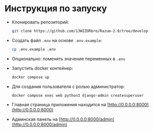 # Инструкция по запуску

+ Клонировать репозиторий:

    ```bash
    git clone https://github.com/13WIZORbro/Razum-2.0/tree/develop
    ```

+ Создать файл `.env` на основе `.env.example`:

    ```bash
    cp .env.example .env
    ```

+ Опционально: поменять значение переменных в `.env`

+ Запустить docker контейнер:

    ```bash
    docker compose up
    ```

+ Для создания пользователя с ролью администратор:

    ```bash
    docker compose exec web python3 django-admin createsuperuser
    ```

+ Главная страница приложения находится на [http://0.0.0.0:8000](http://0.0.0.0:8000)

+ Админская панель на [http://0.0.0.0:8000/admin](http://0.0.0.0:8000/admin)
